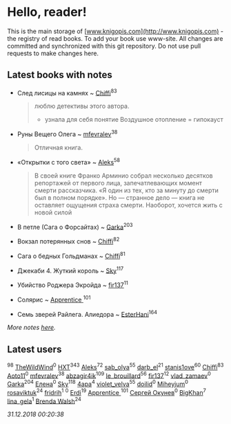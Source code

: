# Hello, reader!
This is the main storage of [www.knigopis.com](http://www.knigopis.com) - the registry of read books.
To add your book use www-site. All changes are committed and synchronized with this git repository.
Do not use pull requests to make changes here.


## Latest books with notes
* След лисицы на камнях ~ [Chiffi](users/105/105831994080785626680-google)<sup>83</sup>
    > люблю детективы этого автора. 
    > + узнала для себя понятие Воздушное отопление = гипокауст

* Руны Вещего Олега ~ [mfevralev](users/140/140966150-vkontakte)<sup>38</sup>
    > Отличная книга.

* «Открытки с того света» ~ [Aleks](users/117/117835844513813219393-google)<sup>58</sup>
    > В своей книге Франко Арминио собрал несколько десятков репортажей от первого лица, запечатлевающих момент смерти рассказчика. «Я один из тех, кто за минуту до смерти был в полном порядке». Но — странное дело — книга не оставляет ощущения страха смерти. Наоборот, хочется жить с новой силой

* В петле (Сага о Форсайтах) ~ [Garka](users/115/115753719718250012620-google)<sup>203</sup>

* Вокзал потерянных снов ~ [Chiffi](users/105/105831994080785626680-google)<sup>82</sup>

* Сага о бедных Гольдманах ~ [Chiffi](users/105/105831994080785626680-google)<sup>81</sup>

* Джекаби 4. Жуткий король ~ [Sky](users/118/118049897850017649660-google)<sup>117</sup>

* Убийство Роджера Экройда ~ [fir137](users/176/176805114-yandex)<sup>11</sup>

* Солярис ~ [Apprentice ](users/528/52821952-vkontakte)<sup>101</sup>

* Семь зверей Райлега. Алиедора ~ [EsterHani](users/305/30558181-vkontakte)<sup>164</sup>


_More notes [here](latest_books_with_notes.md)._


## Latest users
[](users/262/262062207519652-facebook)<sup>98</sup> 
[TheWildWind](users/111/111315067034891051533-google)<sup>0</sup> 
[HXT](users/100/100002563462782-facebook)<sup>343</sup> 
[Aleks](users/117/117835844513813219393-google)<sup>72</sup> 
[sab_olya](users/139/139338401-vkontakte)<sup>55</sup> 
[darb_el](users/184/184135339-vkontakte)<sup>21</sup> 
[stanis1ove](users/590/59066959-vkontakte)<sup>60</sup> 
[Chiffi](users/105/105831994080785626680-google)<sup>83</sup> 
[Aoto11](users/481/481972371-vkontakte)<sup>0</sup> 
[mfevralev](users/140/140966150-vkontakte)<sup>38</sup> 
[abzagir4ik](users/362/3621623-vkontakte)<sup>109</sup> 
[le_brouillard](users/133/13330781-vkontakte)<sup>56</sup> 
[fir137](users/176/176805114-yandex)<sup>12</sup> 
[vlad_zamaev](users/122/122014636-vkontakte)<sup>0</sup> 
[Garka](users/115/115753719718250012620-google)<sup>204</sup> 
[Елена](users/210/2106329609426574-facebook)<sup>0</sup> 
[Sky](users/118/118049897850017649660-google)<sup>118</sup> 
[4apa](users/117/117392596378069249667-google)<sup>4</sup> 
[violet_velva](users/116/116961712580551399099-google)<sup>55</sup> 
[doilid](users/104/104250836469076768434-google)<sup>0</sup> 
[Miheyjum](users/115/115651235597791470259-google)<sup>0</sup> 
[rosaviktuk](users/313/31359243-vkontakte)<sup>24</sup> 
[fridrih](users/115/115771667101883638909-google)<sup>1</sup> 
[](users/224/2242326882760268-facebook)<sup>0</sup> 
[Erdi](users/104/104289450206538776186-googleplus)<sup>19</sup> 
[Apprentice ](users/528/52821952-vkontakte)<sup>101</sup> 
[Сергей Окунев](users/130/13093426497474642450-mailru)<sup>0</sup> 
[BigKhan](users/117/117259947-yandex)<sup>7</sup> 
[lina_gela](users/808/8082669028-instagram)<sup>1</sup> 
[Brenda Walsh](users/176/17633272-vkontakte)<sup>24</sup> 


_31.12.2018 00:20:38_
